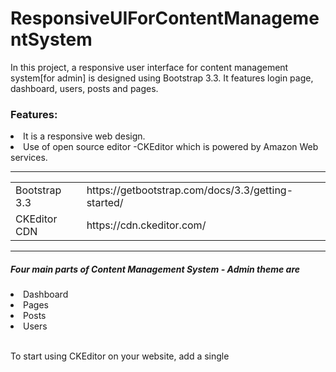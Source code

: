 # ResponsiveUIForContentManagementSystem
In this project, a responsive user interface for content management system[for admin] is designed using Bootstrap 3.3. It features login page, dashboard, users, posts and pages.
<h3>Features: </h3>
<li>It is a responsive web design.</li>
<li>Use of open source editor -CKEditor which is powered by Amazon Web services.</li>

<hr>
<table>
<tr>
<td>Bootstrap 3.3</td>
<td>https://getbootstrap.com/docs/3.3/getting-started/</td>
</tr>
<tr>
<td>CKEditor CDN</td>
<td>https://cdn.ckeditor.com/</td>
</tr>
</table>
<hr>
<h5>Four main parts of Content Management System - Admin theme are</h5>
<li>Dashboard</li>
<li>Pages</li>
<li>Posts</li>
<li>Users</li>
<br>
<p>To start using CKEditor on your website, add a single <script> tag to your HTML page:</p>
<blockquote><script src="https://cdn.ckeditor.com/4.7.2/standard/ckeditor.js"></script></blockquote>
